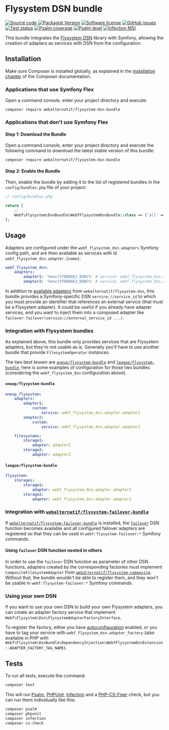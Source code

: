 # Flysystem DSN bundle

[![Source code](https://img.shields.io/badge/source-GitHub-blue)](https://github.com/webalternatif/flysystem-dsn-bundle)
[![Packagist Version](https://img.shields.io/packagist/v/webalternatif/flysystem-dsn-bundle)](https://packagist.org/packages/webalternatif/flysystem-dsn-bundle)
[![Software license](https://img.shields.io/github/license/webalternatif/flysystem-dsn-bundle)](https://github.com/webalternatif/flysystem-dsn-bundle/blob/main/LICENSE)
[![GitHub issues](https://img.shields.io/github/issues/webalternatif/flysystem-dsn-bundle)](https://github.com/webalternatif/flysystem-dsn-bundle/issues) \
[![Test status](https://img.shields.io/github/actions/workflow/status/webalternatif/flysystem-dsn-bundle/test.yml?branch=main&label=tests)](https://github.com/webalternatif/flysystem-dsn-bundle/actions/workflows/test.yml)
[![Psalm coverage](https://shepherd.dev/github/webalternatif/flysystem-dsn-bundle/coverage.svg)](https://psalm.dev)
[![Psalm level](https://shepherd.dev/github/webalternatif/flysystem-dsn-bundle/level.svg)](https://psalm.dev)
[![Infection MSI](https://badge.stryker-mutator.io/github.com/webalternatif/flysystem-dsn-bundle/main)](https://infection.github.io)

This bundle integrates the [Flysystem DSN][1] library with Symfony, allowing the
creation of adapters as services with DSN from the configuration.

## Installation

Make sure Composer is installed globally, as explained in the
[installation chapter][2] of the Composer documentation.

### Applications that use Symfony Flex

Open a command console, enter your project directory and execute:

```console
composer require webalternatif/flysystem-dsn-bundle
```

### Applications that don't use Symfony Flex

#### Step 1: Download the Bundle

Open a command console, enter your project directory and execute the following
command to download the latest stable version of this bundle:

```console
composer require webalternatif/flysystem-dsn-bundle
```

#### Step 2: Enable the Bundle

Then, enable the bundle by adding it to the list of registered bundles in the
`config/bundles.php` file of your project:

```php
// config/bundles.php

return [
    // ...
    Webf\Flysystem\DsnBundle\WebfFlysystemDsnBundle::class => ['all' => true],
];
```

## Usage

Adapters are configured under the `webf_flysystem_dsn.adapters` Symfony config
path, and are then available as services with id
`webf_flysystem_dsn.adapter.{name}`:

```yaml
webf_flysystem_dsn:
    adapters:
        adapter1: '%env(STORAGE1_DSN)%' # service: webf_flysystem_dsn.adapter.adapter1
        adapter2: '%env(STORAGE2_DSN)%' # service: webf_flysystem_dsn.adapter.adapter2
```

In addition to [available adapters][3] from `webalternatif/flysystem-dsn`, this
bundle provides a Symfony-specific DSN `service://service_id` to which you must
provide an identifier that references an external service (that must be a
Flysystem adapter). It could be useful if you already have adapter services,
and you want to inject them into a composed adapter like `failover`:
`failover(service://external_service_id ...)`.

### Integration with Flysystem bundles

As explained above, this bundle only provides services that are Flysystem
adapters, but they're not usable as is. Generally you'll have to use another
bundle that provide `FilesystemOperator` instances.

The two best known are [`oneup/flysystem-bundle`][4] and
[`league/flysystem-bundle`][5], here is some examples of configuration for those
two bundles (considering the `webf_flysystem_dsn` configuration above).

#### `oneup/flysystem-bundle`

```yaml
oneup_flysystem:
    adapters:
        adapter1:
            custom:
                service: webf_flysystem_dsn.adapter.adapter1
        adapter2:
            custom:
                service: webf_flysystem_dsn.adapter.adapter2

    filesystems:
        storage1:
            adapter: adapter1
        storage2:
            adapter: adapter2
```

#### `league/flysystem-bundle`

```yaml
flysystem:
    storages:
        storage1:
            adapter: webf_flysystem_dsn.adapter.adapter1
        storage2:
            adapter: webf_flysystem_dsn.adapter.adapter2
```

### Integration with [`webalternatif/flysystem-failover-bundle`][6]

If [`webalternatif/flysystem-failover-bundle`][6] is installed, the
[`failover`][7] DSN function becomes available and all configured failover
adapters are registered so that they can be used in `webf:flysystem-failover:*`
Symfony commands.

#### Using `failover` DSN function nested in others

In order to use the `failover` DSN function as parameter of other DSN functions,
adapters created by the corresponding factories must implement
`CompositeFilesystemAdapter` from [`webalternatif/flysystem-composite`][8].
Without that, the bundle wouldn't be able to register them, and they won't be
usable in `webf:flysystem-failover:*` Symfony commands.

### Using your own DSN

If you want to use your own DSN to build your own Flysystem adapters, you can
create an adapter factory service that implement
`Webf\Flysystem\Dsn\FlysystemAdapterFactoryInterface`.

To register the factory, either you have [autoconfiguration][9] enabled, or you
have to tag your service with `webf_flysystem_dsn.adapter_factory` (also
available in PHP with
`Webf\Flysystem\DsnBundle\DependencyInjection\WebfFlysystemDsnExtension::ADAPTER_FACTORY_TAG_NAME`).

## Tests

To run all tests, execute the command:

```bash
composer test
```

This will run [Psalm][10], [PHPUnit][11], [Infection][12] and a [PHP-CS-Fixer][13]
check, but you can run them individually like this:

```bash
composer psalm
composer phpunit
composer infection
composer cs-check
```

[1]: https://github.com/webalternatif/flysystem-dsn
[2]: https://getcomposer.org/doc/00-intro.md
[3]: https://github.com/webalternatif/flysystem-dsn#adapters
[4]: https://github.com/1up-lab/OneupFlysystemBundle
[5]: https://github.com/thephpleague/flysystem-bundle
[6]: https://github.com/webalternatif/flysystem-failover-bundle
[7]: https://github.com/webalternatif/flysystem-dsn#failover
[8]: https://github.com/webalternatif/flysystem-composite
[9]: https://symfony.com/doc/current/service_container.html#the-autoconfigure-option
[10]: https://psalm.dev
[11]: https://phpunit.de
[12]: https://infection.github.io
[13]: https://cs.symfony.com/
